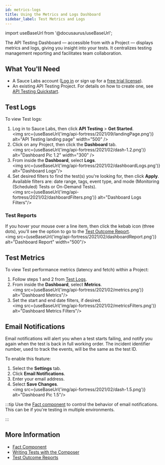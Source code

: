 ```yaml
---
id: metrics-logs
title: Using the Metrics and Logs Dashboard
sidebar_label: Test Metrics and Logs
---
```


import useBaseUrl from '@docusaurus/useBaseUrl';

The API Testing Dashboard &#8212; accessible from with a Project &#8212; displays metrics and logs, giving you insight into your tests. It centralizes testing management reporting and facilitates team collaboration.

## What You'll Need

* A Sauce Labs account ([Log in](https://accounts.saucelabs.com/am/XUI/#login/) or sign up for a [free trial license](https://saucelabs.com/sign-up)).
* An existing API Testing Project. For details on how to create one, see [API Testing Quickstart](/api-testing/quickstart/).


## Test Logs

To view Test logs:

1. Log in to Sauce Labs, then click **API Testing** > **Get Started**.<br/><img src={useBaseUrl('img/api-fortress/2021/09/landingPage.png')} alt="API Testing landing page" width="500" />
2. Click on any Project, then click the **Dashboard** tab.<br/><img src={useBaseUrl('img/api-fortress/2021/02/dash-1.2.png')} alt="Dashboard Pic 1.2" width="300" />
3. From inside the **Dashboard**, select **Logs**.<br/><img src={useBaseUrl('img/api-fortress/2021/02/dashboardLogs.png')} alt="Dashboard Logs"/>
4. Set desired filters to find the test(s) you're looking for, then click **Apply**. Available filters are: date range, tags, event type, and mode (Monitoring (Scheduled) Tests or On-Demand Tests).<br/><img src={useBaseUrl('img/api-fortress/2021/02/dashboardFilters.png')} alt="Dashboard Logs Filters"/>

### Test Reports

If you hover your mouse over a line item, then click the kebab icon (three dots), you'll see the option to go to the [Test Outcome Report](/api-testing/test-reports/).<br/><img src={useBaseUrl('img/api-fortress/2021/02/dashboardReport.png')} alt="Dashboard Report" width="500"/>


## Test Metrics

To view Test performance metrics (latency and fetch) within a Project:

1. Follow steps 1 and 2 from [Test Logs](#test-logs).
2. From inside the **Dashboard**, select **Metrics**.<br/><img src={useBaseUrl('img/api-fortress/2021/02/metrics.png')} alt="Dashboard Metrics"/>
3. Set the start and end date filters, if desired.<br/><img src={useBaseUrl('img/api-fortress/2021/02/metricsFilters.png')} alt="Dashboard Metrics Filters"/>


## Email Notifications

Email notifications will alert you when a test starts failing, and notify you again when the test is back in full working order. The incident identifier number, used to track the events, will be the same as the test ID.

To enable this feature:
1. Select the **Settings** tab.
1. Click **Email Notifications**.
1. Enter your email address.
1. Select **Save Changes**.<br/><img src={useBaseUrl('img/api-fortress/2021/02/dash-1.5.png')} alt="Dashboard Pic 1.5"/>


:::tip
Use the [Fact component](/api-testing/composer/other-components/#fact) to control the behavior of email notifications. This can be if you're testing in multiple environments.

:::


## More Information

- [Fact Component](/api-testing/composer/other-components/#fact)
- [Writing Tests with the Composer](/api-testing/composer/)
- [Test Outcome Reports](/api-testing/test-reports)
